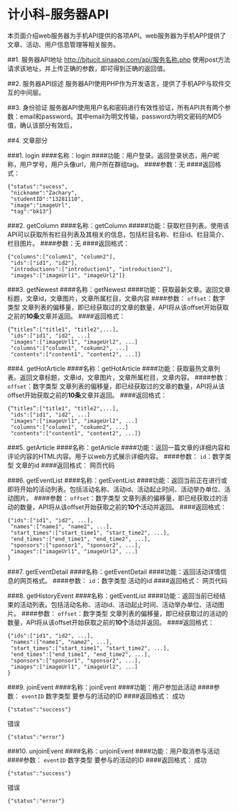 # 计小科-服务器API

本页面介绍web服务器为手机API提供的各项API。web服务器为手机APP提供了文章、活动、用户信息管理等相关服务。


##1. 服务器API地址
http://bjtucit.sinaapp.com/api/服务名称.php
使用post方法请求该地址，并上传正确的参数，即可得到正确的返回值。

##2. 服务器API综述
服务器API使用PHP作为开发语言，提供了手机APP与软件交互的中间层。

##3. 身份验证
服务器API使用用户名和密码进行有效性验证，所有API共有两个参数：email和password。其中email为明文传输，password为明文密码的MD5值，确认该部分有效后，

##4. 文章部分

###1. login
####名称：login
####功能：用户登录。返回登录状态，用户昵称，用户学号，用户头像url，用户所在群组tag。
####参数：无
####返回格式：
```
{"status":"sucess",
 "nickname":"Zachary",
 "studentID":"13281110",
 "image":"imageUrl", 
 "tag":"bk13"}
```
###2. getColumn
####名称：getColumn
#####功能：获取栏目列表。使用该API可以获取所有栏目列表及其相关的信息，包括栏目名称、栏目id、栏目简介、栏目图片。
####参数：无
####返回格式：
```
{"columns":["column1", "column2"],
 "ids":["id1", "id2"], 
 "introductions":["introduction1", "introduction2"],
 "images":["imageUrl1", "imageUrl2"]}
```

###3. getNewest
####名称：getNewest
####功能：获取最新文章。返回文章标题，文章id，文章图片，文章所属栏目，文章内容
####参数：
`offset`：数字类型 文章列表的偏移量，即已经获取过的文章的数量，API将从该offset开始获取之前的**10条**文章并返回。
####返回格式：
```
{“titles”:["title1", "title2",...],
 "ids":["id1", "id2", ...]
 "images":["imageUrl1", "imageUrl2", ...]
 "columns":["column1", "cokumn2", ...]
 "contents":["content1", "content2", ...]}
```

###4. getHotArticle
####名称：getHotArticle
####功能：获取最热文章列表。返回文章标题，文章id，文章图片，文章所属栏目，文章内容。
####参数：
`offset`：数字类型 文章列表的偏移量，即已经获取过的文章的数量，API将从该offset开始获取之前的**10条**文章并返回。
####返回格式：
```
{“titles”:["title1", "title2",...],
 "ids":["id1", "id2", ...]
 "images":["imageUrl1", "imageUrl2", ...]
 "columns":["column1", "cokumn2", ...]
 "contents":["content1", "content2", ...]}
```

###5. getArticle
####名称：getArticle
####功能：返回一篇文章的详细内容和评论内容的HTML内容。用于以web方式展示详细内容。
####参数：
`id`：数字类型 文章的id
####返回格式：
网页代码

###6. getEventList
####名称：getEventList
####功能：返回当前正在进行或即将开始的活动列表。包括活动名称、活动id、活动起止时间、活动举办单位、活动图片。
####参数：
`offset`：数字类型 文章列表的偏移量，即已经获取过的活动的数量，API将从该offset开始获取之前的**10个**活动并返回。
####返回格式：
```
{"ids":["id1", "id2", ...],
 "names":["name1", "name2", ...],
 "start_times":["start_time1", "start_time2", ...],
 "end_times":["end_time1", "end_time2", ...],
 "sponsors":["sponsor1", "sponsor2", ...],
 "images":["imageUrl1", "imageUrl2", ...]
}
```

###7. getEventDetail
####名称：getEventDetail
####功能：返回活动详情信息的网页格式。
####参数：
`id`：数字类型 活动的id
####返回格式：
网页代码

###8. getHistoryEvent
####名称：getEventList
####功能：返回当前已经结束的活动列表。包括活动名称、活动id、活动起止时间、活动举办单位、活动图片。
####参数：
`offset`：数字类型 文章列表的偏移量，即已经获取过的活动的数量，API将从该offset开始获取之前的**10个**活动并返回。
####返回格式：
```
{"ids":["id1", "id2", ...],
 "names":["name1", "name2", ...],
 "start_times":["start_time1", "start_time2", ...],
 "end_times":["end_time1", "end_time2", ...],
 "sponsors":["sponsor1", "sponsor2", ...],
 "images":["imageUrl1", "imageUrl2", ...]
}
```

###9. joinEvent
####名称：joinEvent
####功能：用户参加此活动
####参数：
`eventID` 数字类型 要参与的活动的ID
####返回格式：
成功
```
{"status":"success"}
```

错误
```
{"status":"error"}
```

###10. unjoinEvent
####名称：unjoinEvent
####功能：用户取消参与活动
####参数：
`eventID` 数字类型 要参与的活动的ID
####返回格式：
成功
```
{"status":"success"}
```

错误
```
{"status":"error"}
```

